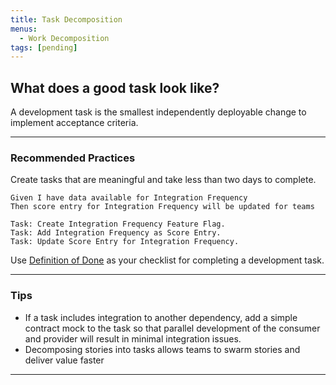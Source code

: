 ```yaml
---
title: Task Decomposition
menus:
  - Work Decomposition
tags: [pending]
---
```


## What does a good task look like?

A development task is the smallest independently deployable change to implement
acceptance criteria.

---

### Recommended Practices

Create tasks that are meaningful and take less than two days to complete.

```gherkin
Given I have data available for Integration Frequency
Then score entry for Integration Frequency will be updated for teams

Task: Create Integration Frequency Feature Flag.
Task: Add Integration Frequency as Score Entry.
Task: Update Score Entry for Integration Frequency.
```

Use [Definition of Done](../workflow-management/definition-of-done.html) as your
checklist for completing a development task.

---

### Tips

- If a task includes integration to another dependency, add a simple contract
  mock to the task so that parallel development of the consumer and provider will
  result in minimal integration issues.
- Decomposing stories into tasks allows teams to swarm stories and deliver value
  faster

---
